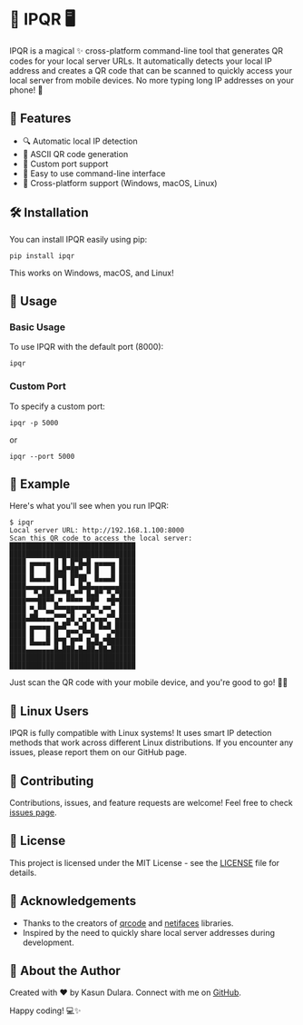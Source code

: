 # 📱 IPQR 🖥️

IPQR is a magical ✨ cross-platform command-line tool that generates QR codes for your local server URLs. It automatically detects your local IP address and creates a QR code that can be scanned to quickly access your local server from mobile devices. No more typing long IP addresses on your phone! 🚀

## 🌟 Features

- 🔍 Automatic local IP detection
- 🎨 ASCII QR code generation
- 🔢 Custom port support
- 🚀 Easy to use command-line interface
- 🐧 Cross-platform support (Windows, macOS, Linux)

## 🛠️ Installation

You can install IPQR easily using pip:

```
pip install ipqr
```

This works on Windows, macOS, and Linux!

## 🚀 Usage

### Basic Usage

To use IPQR with the default port (8000):

```
ipqr
```

### Custom Port

To specify a custom port:

```
ipqr -p 5000
```

or

```
ipqr --port 5000
```

## 📖 Example

Here's what you'll see when you run IPQR:

```
$ ipqr
Local server URL: http://192.168.1.100:8000
Scan this QR code to access the local server:
███████████████████████████████
███████████████████████████████
████ ▄▄▄▄▄ █ █ █▀█▄█ ▄▄▄▄▄ ████
████ █   █ █▄█▀██▀ █ █   █ ████
████ █▄▄▄█ █▀█ █▀██  █▄▄▄█ ████
████▄▄▄▄▄▄▄█ █ ▀ █▄█▄▄▄▄▄▄▄████
████  ▀▄██▄▀▀▀█▄▀▀ █▄█▀ ▀▄▀████
████▀▀▀██▀▀▄▀ ▀▀▀▀ ▀█▀  ▀█▀████
████ ▀▄▀▀▄▄▀▀▀██▀▀▀█▀▀▄▀▀▄ ████
████▄██▄▄▄▄▀▀▀▄█ ▄▀▄▀▄▄▄▀▀▄████
████ ▄▄▄▄▄ █▄█▀ ▀▄█ █ █▄█ █████
████ █   █ █  █▀▀▄▀▀█▄  ▄▀█████
████ █▄▄▄█ █▀█ █▀▀ █▄█▄▀███████
████▄▄▄▄▄▄▄█▄███▄█▄██▄██▄██████
███████████████████████████████
███████████████████████████████
```

Just scan the QR code with your mobile device, and you're good to go! 📱✨

## 🐧 Linux Users

IPQR is fully compatible with Linux systems! It uses smart IP detection methods that work across different Linux distributions. If you encounter any issues, please report them on our GitHub page.

## 🤝 Contributing

Contributions, issues, and feature requests are welcome! Feel free to check [issues page](https://github.com/kasundularaam/ipqr/issues). 

## 📜 License

This project is licensed under the MIT License - see the [LICENSE](LICENSE) file for details.

## 🙏 Acknowledgements

- Thanks to the creators of [qrcode](https://github.com/lincolnloop/python-qrcode) and [netifaces](https://github.com/al45tair/netifaces) libraries.
- Inspired by the need to quickly share local server addresses during development.

## 🚀 About the Author

Created with ❤️ by Kasun Dulara. Connect with me on [GitHub](https://github.com/kasundularaam).

Happy coding! 💻✨
